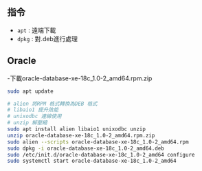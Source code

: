 ## 指令
- `apt` : 遠端下載 
- `dpkg` : 對.deb進行處理


## Oracle 
-下載oracle-database-xe-18c_1.0-2_amd64.rpm.zip

```bash
sudo apt update

# alien 將RPM 格式轉換為DEB 格式
# libaio1 提升效能
# unixodbc 連線使用
# unzip 解壓縮
sudo apt install alien libaio1 unixodbc unzip
unzip oracle-database-xe-18c_1.0-2_amd64.rpm.zip
sudo alien --scripts oracle-database-xe-18c_1.0-2_amd64.rpm
sudo dpkg -i oracle-database-xe-18c_1.0-2_amd64.deb
sudo /etc/init.d/oracle-database-xe-18c_1.0-2_amd64 configure
sudo systemctl start oracle-database-xe-18c_1.0-2_amd64
```
